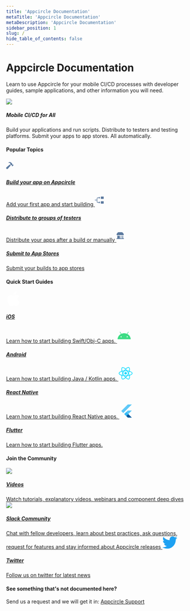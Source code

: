 ```yaml
---
title: 'Appcircle Documentation'
metaTitle: 'Appcircle Documentation'
metaDescription: 'Appcircle Documentation'
sidebar_position: 1
slug: /
hide_table_of_contents: false
---
```


# Appcircle Documentation

Learn to use Appcircle for your mobile CI/CD processes with developer guides, sample applications, and other information you will need.

<div class="intro-visual">

![](https://cdn.appcircle.io/docs/assets/intro-graphic-2.png)

<h5 class="intro-visual-header">
Mobile CI/CD for All
</h5>
<p>Build your applications and run scripts. Distribute to testers and testing platforms. Submit your apps to app stores. All automatically.</p>
</div>

#### Popular Topics

<div class="module-guides">
<a class="build" href="/build/adding-a-build-profile/">
<svg width="34" height="34" viewBox="0 0 34 34" fill="none" xmlns="http://www.w3.org/2000/svg">
<path fill-rule="evenodd" clip-rule="evenodd" d="M17.714 14.9302C18.0778 15.0902 18.4143 15.1256 18.6956 15.0632L18.6956 15.0634C19.1091 14.9722 19.5384 15.1294 19.8384 15.4271L20.4 15.9853L16.8 19.5577L16.2384 19.0014C15.9384 18.7037 15.78 18.2767 15.8719 17.8664C15.9337 17.5873 15.899 17.2533 15.7378 16.8924C15.5325 16.431 15.1537 16.0551 14.6887 15.8505C14.0653 15.576 13.5215 15.6691 13.2018 15.9844L13.1765 16.0133L10.7717 13.6269L10.8026 13.6009C11.713 12.6957 11.712 11.2296 10.7998 10.3262C9.88762 9.42292 8.41011 9.42385 7.49979 10.329L6.29977 9.12987C8.28819 7.1567 11.5114 7.1567 13.4998 9.12987L16.1644 11.7755C16.4643 12.0732 16.6228 12.5012 16.53 12.9114C16.4672 13.1905 16.5018 13.5254 16.6631 13.8873C16.8694 14.3497 17.2481 14.7255 17.714 14.9302ZM12.3939 16.9189L4.75123 25.7652L4.7513 25.7653C4.25536 26.3393 3.52035 26.7022 2.70003 26.7022C1.20846 26.7022 0 25.503 0 24.0229C0 23.2089 0.36562 22.4795 0.944073 21.9883L9.858 14.4035L12.3939 16.9189Z" fill="#5B799E"/>
</svg>

<h5>Build your app on Appcircle</h5>
<span>Add your first app and start building</span>
</a>
<a class="distribute" href="/distribute/create-or-select-a-distribution-profile">
<svg width="34" height="34" viewBox="0 0 34 34" fill="none" xmlns="http://www.w3.org/2000/svg">
<g clip-path="url(#clip0_2256_18227)">
<path d="M5.3193 13.0594V16.6039H0.357001C0.310048 16.6039 0.263555 16.6132 0.220187 16.6312C0.176818 16.6492 0.137425 16.6755 0.104263 16.7088C0.0711013 16.742 0.0448228 16.7815 0.0269319 16.8249C0.00904107 16.8683 -0.000110782 16.9148 1.01197e-06 16.9617V17.6647C1.01197e-06 17.8653 0.159801 18.0225 0.357001 18.0225H5.3193V21.567C5.31885 21.9399 5.39193 22.3091 5.53433 22.6536C5.67674 22.9982 5.88569 23.3112 6.14923 23.5749C6.41276 23.8386 6.72571 24.0478 7.07016 24.1904C7.41461 24.333 7.7838 24.4063 8.1566 24.406H11.764L11.0976 25.0724C11.0646 25.1057 11.0386 25.1451 11.0208 25.1884C11.0031 25.2318 10.9941 25.2782 10.9944 25.325C10.9946 25.3718 11.0041 25.4181 11.0222 25.4613C11.0404 25.5044 11.0669 25.5436 11.1002 25.5765L11.5966 26.0729C11.7385 26.2148 11.9621 26.2131 12.1023 26.0737L13.9774 24.1986C14.0433 24.1328 14.0956 24.0546 14.1312 23.9686C14.1669 23.8825 14.1853 23.7903 14.1853 23.6971C14.1853 23.604 14.1669 23.5118 14.1312 23.4257C14.0956 23.3397 14.0433 23.2615 13.9774 23.1956L12.1023 21.3197C12.035 21.253 11.944 21.2157 11.8493 21.2158C11.7545 21.216 11.6636 21.2536 11.5966 21.3205L11.1002 21.8178C11.0668 21.8506 11.0402 21.8896 11.022 21.9327C11.0038 21.9758 10.9943 22.0221 10.9941 22.0689C10.9939 22.1156 11.0029 22.162 11.0206 22.2053C11.0384 22.2486 11.0646 22.2879 11.0976 22.321L11.764 22.9874H8.1566C7.3712 22.9874 6.7371 22.3541 6.7371 21.5679V13.0594C6.73699 12.8729 6.77362 12.6882 6.84491 12.5159C6.9162 12.3436 7.02074 12.187 7.15256 12.0551C7.28439 11.9232 7.44091 11.8186 7.61319 11.7472C7.78546 11.6758 7.97012 11.639 8.1566 11.639H11.764L11.0976 12.3054C11.0646 12.3387 11.0386 12.3781 11.0208 12.4214C11.0031 12.4648 10.9941 12.5112 10.9944 12.558C10.9946 12.6048 11.0041 12.6511 11.0222 12.6943C11.0404 12.7374 11.0669 12.7766 11.1002 12.8095L11.5966 13.3059C11.7385 13.4478 11.9621 13.4461 12.1023 13.3059L13.9774 11.4316C14.0433 11.3658 14.0956 11.2876 14.1312 11.2016C14.1669 11.1155 14.1853 11.0233 14.1853 10.9301C14.1853 10.837 14.1669 10.7448 14.1312 10.6587C14.0956 10.5727 14.0433 10.4945 13.9774 10.4286L12.1023 8.5527C12.0351 8.4859 11.9442 8.4484 11.8494 8.4484C11.7547 8.4484 11.6638 8.4859 11.5966 8.5527L11.1002 9.04995C11.0667 9.08274 11.04 9.12186 11.0217 9.16503C11.0034 9.2082 10.9939 9.25456 10.9937 9.30144C10.9934 9.34832 11.0025 9.39478 11.0203 9.43813C11.0382 9.48149 11.0644 9.52087 11.0976 9.554L11.764 10.2204H8.15575C7.78308 10.2205 7.41408 10.294 7.06983 10.4368C6.72558 10.5795 6.41282 10.7887 6.14942 11.0523C5.88602 11.316 5.67714 11.6289 5.53471 11.9733C5.39227 12.3177 5.31908 12.6867 5.3193 13.0594V13.0594ZM24.1154 26.18V21.216C24.1155 21.1228 24.0972 21.0306 24.0616 20.9445C24.0261 20.8583 23.9739 20.7801 23.908 20.7142C23.8422 20.6483 23.764 20.596 23.6779 20.5603C23.5919 20.5246 23.4996 20.5062 23.4064 20.5062H17.0229C16.9298 20.5061 16.8375 20.5244 16.7514 20.56C16.6653 20.5955 16.587 20.6477 16.5211 20.7136C16.4552 20.7794 16.4029 20.8576 16.3672 20.9437C16.3316 21.0297 16.3132 21.122 16.3132 21.2151V26.18C16.3132 26.5718 16.6311 26.8897 17.0229 26.8897H23.4064C23.7974 26.8897 24.1154 26.5718 24.1154 26.18ZM24.1154 13.413V8.4473C24.1155 8.35413 24.0972 8.26186 24.0616 8.17575C24.0261 8.08965 23.9739 8.0114 23.908 7.94548C23.8422 7.87956 23.764 7.82727 23.6779 7.79159C23.5919 7.75591 23.4996 7.73755 23.4064 7.73755H17.0229C16.9297 7.73744 16.8374 7.75572 16.7512 7.79135C16.665 7.82698 16.5868 7.87925 16.5208 7.94518C16.4549 8.01111 16.4026 8.0894 16.367 8.17556C16.3314 8.26172 16.3131 8.35406 16.3132 8.4473V13.4121C16.3132 13.804 16.6311 14.1219 17.0229 14.1219H23.4064C23.7974 14.1219 24.1154 13.804 24.1154 13.4121V13.413Z" fill="#5B799E"/>
</g>
<defs>
<clipPath id="clip0_2256_18227">
<rect width="34" height="34" fill="white"/>
</clipPath>
</defs>
</svg>

<h5>Distribute to groups of testers</h5>
<span>Distribute your apps after a build or manually</span>
</a>

<a class="store-submit" href="/store-submit/apple-app-store">

<svg width="34" height="34" viewBox="0 0 34 34" fill="none" xmlns="http://www.w3.org/2000/svg">
<path fill-rule="evenodd" clip-rule="evenodd" d="M15.0854 15.0649C15.0537 15.012 14.9963 14.9798 14.9345 14.9803C14.8726 14.9815 14.8159 15.0153 14.7857 15.0691C14.2978 15.8547 13.438 16.3351 12.5101 16.3407C11.5821 16.3463 10.7166 15.8762 10.2191 15.0966C10.1875 15.045 10.1311 15.0135 10.0704 15.0135C10.0096 15.0135 9.95327 15.045 9.92163 15.0966C9.42382 15.876 8.55804 16.3457 7.63008 16.3397C6.70211 16.3336 5.84256 15.8528 5.355 15.067C5.3236 15.0144 5.26667 14.9821 5.20519 14.9821C5.14371 14.9821 5.08677 15.0144 5.05538 15.067C4.56356 15.8567 3.69606 16.3368 2.7625 16.3359C2.66527 16.3359 2.5681 16.331 2.47137 16.3211C0.76075 16.154 -0.223125 14.2781 0.48025 12.7173L2.8059 9.3684C3.55343 8.29197 4.78084 7.64999 6.09137 7.64999H14.0542C15.3668 7.64999 16.5958 8.29394 17.343 9.37311L19.6626 12.7237C20.3809 14.3141 19.3396 16.2006 17.5907 16.3338H17.3783C16.4447 16.3347 15.5772 15.8546 15.0854 15.0649ZM19.3673 26.35C19.9376 26.35 20.4 25.8898 20.4 25.3221C20.4 24.7578 19.9428 24.299 19.3758 24.2943H18.1836V17.5774C18.0291 17.6073 17.873 17.6285 17.7161 17.6408C17.5971 17.6535 17.4951 17.6535 17.3846 17.6535C16.9526 17.6544 16.5228 17.591 16.1096 17.4653V24.2943H9.26713V17.3764C7.92551 17.9537 6.37624 17.7739 5.20413 16.9048C4.37893 17.5166 3.35219 17.7961 2.329 17.6873L2.22488 17.6746V24.2943H1.03275C0.462378 24.2943 0 24.7545 0 25.3221C0 25.8898 0.462378 26.35 1.03275 26.35H19.3673ZM13.5065 20.847C13.6131 20.7857 13.734 20.7536 13.8571 20.754V20.7518C14.1748 20.7515 14.4531 20.9638 14.5353 21.2692C14.6175 21.5746 14.4831 21.8969 14.2077 22.0546L11.8703 23.3997C11.6529 23.5362 11.3779 23.5434 11.1536 23.4185C10.9293 23.2936 10.7916 23.0565 10.7948 22.8007C10.798 22.5449 10.9416 22.3114 11.169 22.1921L13.5065 20.847ZM14.4649 18.2393C14.372 18.0788 14.2187 17.9617 14.039 17.9137C13.8592 17.8657 13.6677 17.8908 13.5065 17.9834L11.1669 19.3264C10.9395 19.4457 10.7959 19.6792 10.7927 19.935C10.7895 20.1908 10.9271 20.4279 11.1514 20.5528C11.3757 20.6777 11.6507 20.6705 11.8681 20.534L14.2056 19.1889C14.5405 18.9979 14.6573 18.5735 14.467 18.2393H14.4649Z" fill="#5B799E"/>
</svg>

<h5>Submit to App Stores</h5>
<span>Submit your builds to app stores</span>
</a>
</div>

#### Quick Start Guides

<div class="quick-start-guides">
<a class="ios" href="/tutorials/quick-start/how-to-add-an-ios-app">
<svg width="40" height="40" viewBox="0 0 40 40" fill="none" xmlns="http://www.w3.org/2000/svg">
<path fill-rule="evenodd" clip-rule="evenodd" d="M28.3139 0C28.582 2.34155 27.5959 4.69366 26.1404 6.3864C24.6799 8.07589 22.29 9.3922 19.9468 9.21821C19.6303 6.91894 20.8116 4.52943 22.1627 3.02856C23.6708 1.33745 26.2134 0.0813037 28.3139 0ZM35.8725 13.6557C35.4222 13.9247 31.3471 16.3588 31.3979 21.2552C31.4535 27.1665 36.6897 29.223 36.9873 29.3399C36.9943 29.3426 36.9986 29.3443 37 29.3449C36.9972 29.3528 36.9919 29.369 36.984 29.393C36.8529 29.7932 36.0074 32.3741 34.1077 35.0346C32.368 37.472 30.5645 39.8965 27.7198 39.9461C26.3523 39.9711 25.4387 39.5925 24.4887 39.1987C23.4948 38.7867 22.461 38.3583 20.8261 38.3583C19.1127 38.3583 18.0309 38.8001 16.9888 39.2257C16.0859 39.5944 15.2129 39.9509 13.9849 39.9973C11.2403 40.0973 9.14836 37.3655 7.39416 34.9378C3.80599 29.971 1.06563 20.9015 4.74801 14.7818C6.57265 11.7411 9.84088 9.8158 13.3866 9.76539C14.9141 9.73959 16.3942 10.3026 17.6895 10.7953C18.6799 11.1721 19.5623 11.5077 20.2753 11.5077C20.9158 11.5077 21.7745 11.1833 22.7758 10.8049C24.3522 10.2093 26.2819 9.48009 28.2697 9.67351C29.6302 9.72717 33.4526 10.1987 35.9061 13.6354C35.8995 13.6396 35.8882 13.6463 35.8725 13.6557Z" fill="white"/>
</svg>
<h5>iOS</h5>
<span>Learn how to start building Swift/Obj-C apps.</span>
</a>
<a class="android" href="/tutorials/quick-start/how-to-add-an-android-app">

<svg width="40" height="40" viewBox="0 0 40 40" fill="none" xmlns="http://www.w3.org/2000/svg">
<path d="M28.2846 25.1543C27.9881 25.1544 27.6982 25.0665 27.4516 24.9018C27.2051 24.7371 27.0129 24.503 26.8994 24.2291C26.7858 23.9552 26.7561 23.6538 26.8139 23.363C26.8717 23.0721 27.0144 22.805 27.224 22.5953C27.4337 22.3856 27.7008 22.2427 27.9916 22.1848C28.2824 22.1269 28.5838 22.1566 28.8578 22.27C29.1317 22.3834 29.3659 22.5755 29.5307 22.822C29.6955 23.0685 29.7834 23.3584 29.7835 23.6549C29.783 24.0523 29.625 24.4334 29.344 24.7145C29.063 24.9955 28.682 25.1537 28.2846 25.1543V25.1543ZM11.7154 25.1543C11.4189 25.1544 11.129 25.0665 10.8825 24.9018C10.6359 24.7371 10.4437 24.503 10.3302 24.2291C10.2167 23.9552 10.1869 23.6538 10.2447 23.363C10.3025 23.0721 10.4452 22.805 10.6548 22.5953C10.8645 22.3856 11.1316 22.2427 11.4224 22.1848C11.7132 22.1269 12.0146 22.1566 12.2886 22.27C12.5625 22.3834 12.7967 22.5755 12.9615 22.822C13.1263 23.0685 13.2142 23.3584 13.2143 23.6549C13.2139 24.0523 13.0559 24.4334 12.7749 24.7145C12.4939 24.9956 12.1129 25.1538 11.7154 25.1543V25.1543ZM28.8222 16.1245L31.818 10.9357C31.859 10.8649 31.8856 10.7866 31.8963 10.7055C31.907 10.6243 31.9017 10.5418 31.8805 10.4627C31.8594 10.3836 31.8229 10.3095 31.7731 10.2445C31.7233 10.1795 31.6612 10.125 31.5903 10.084C31.5194 10.0431 31.4412 10.0164 31.36 10.0057C31.2789 9.99498 31.1964 10.0003 31.1173 10.0215C31.0382 10.0426 30.964 10.0791 30.8991 10.1289C30.8341 10.1787 30.7796 10.2408 30.7386 10.3117L27.7049 15.566C25.3851 14.5073 22.7797 13.9177 19.9997 13.9177C17.2197 13.9177 14.6146 14.5081 12.2948 15.566L9.26141 10.3117C9.2205 10.2408 9.16601 10.1787 9.10108 10.1289C9.03615 10.079 8.96204 10.0425 8.88297 10.0213C8.80391 10.0001 8.72145 9.99465 8.64029 10.0053C8.55914 10.016 8.48088 10.0426 8.40999 10.0835C8.3391 10.1244 8.27696 10.1789 8.22712 10.2438C8.17728 10.3087 8.14072 10.3828 8.11953 10.4619C8.09833 10.541 8.09292 10.6234 8.10359 10.7046C8.11426 10.7857 8.14082 10.864 8.18174 10.9349L11.1778 16.1245C6.0334 18.9226 2.5147 24.1306 2 30.2838H38C37.4847 24.1306 33.9663 18.9226 28.8222 16.1245" fill="#3DDC84"/>
</svg>
<h5>Android</h5>
<span>Learn how to start building Java / Kotlin apps.</span>
</a>
<a class="react-native" href="/tutorials/quick-start/how-to-add-a-react-native-app">
<svg width="40" height="40" viewBox="0 0 40 40" fill="none" xmlns="http://www.w3.org/2000/svg">
<path d="M19.9667 23.3201C21.815 23.3201 23.3133 21.8217 23.3133 19.9734C23.3133 18.1251 21.815 16.6267 19.9667 16.6267C18.1183 16.6267 16.62 18.1251 16.62 19.9734C16.62 21.8217 18.1183 23.3201 19.9667 23.3201Z" fill="#00D8FF"/>
<path d="M19.9667 27.64C15.2667 27.64 11.1601 27.0867 8.08673 26.0333C6.0934 25.3533 4.40007 24.4466 3.1934 23.4133C1.9134 22.32 1.2334 21.1266 1.2334 19.9733C1.2334 17.76 3.66007 15.5933 7.7334 14.18C11.0667 13.02 15.4134 12.3733 19.9601 12.3733C24.4267 12.3733 28.7134 13 32.0267 14.1466C33.9667 14.8133 35.6001 15.68 36.7601 16.64C38.0201 17.6933 38.6867 18.8466 38.6867 19.9733C38.6867 22.2733 35.9734 24.6 31.6001 26.0467C28.5067 27.0733 24.3734 27.64 19.9667 27.64ZM19.9667 13.9733C15.6534 13.9733 11.3867 14.6 8.26673 15.6866C4.52007 16.9933 2.84007 18.78 2.84007 19.9733C2.84007 21.2133 4.64673 23.1666 8.60673 24.52C11.5134 25.5133 15.4467 26.04 19.9667 26.04C24.2067 26.04 28.1601 25.5066 31.1001 24.5266C35.2134 23.16 37.0934 21.2066 37.0934 19.9733C37.0934 19.34 36.6134 18.5933 35.7401 17.8666C34.7334 17.0266 33.2667 16.26 31.5134 15.6533C28.3601 14.5733 24.2601 13.9733 19.9667 13.9733Z" fill="#00D8FF"/>
<path d="M12.3733 36.6533C11.6933 36.6533 11.0933 36.5066 10.5867 36.2133C8.67334 35.1066 8.00668 31.9199 8.81334 27.6866C9.47334 24.2133 11.0867 20.1333 13.36 16.1933C15.5933 12.3266 18.2733 8.92658 20.92 6.62658C22.4667 5.27992 24.0333 4.29325 25.4467 3.77325C26.9867 3.20658 28.32 3.20658 29.2933 3.76658C31.2867 4.91325 31.9467 8.43325 31.0134 12.9399C30.3534 16.1399 28.78 19.9999 26.58 23.8199C24.2333 27.8866 21.7 31.1666 19.2533 33.3066C17.6667 34.6933 16.0333 35.7066 14.54 36.2333C13.76 36.5133 13.0267 36.6533 12.3733 36.6533ZM14.0467 16.5933L14.74 16.9933C12.5867 20.7266 10.9933 24.7333 10.38 27.9866C9.64001 31.8866 10.3533 34.2333 11.38 34.8266C11.6333 34.9733 11.9667 35.0533 12.3733 35.0533C13.7 35.0533 15.7867 34.2133 18.2 32.1066C20.5133 30.0866 22.9333 26.9399 25.1933 23.0266C27.3133 19.3533 28.82 15.6599 29.4467 12.6266C30.32 8.37992 29.5667 5.77992 28.4933 5.15992C27.9467 4.84658 27.06 4.88658 25.9933 5.27992C24.76 5.73325 23.3667 6.61992 21.9667 7.83992C19.4533 10.0266 16.8867 13.2799 14.74 16.9999L14.0467 16.5933Z" fill="#00D8FF"/>
<path d="M27.56 36.6732C25.7467 36.6732 23.4467 35.5799 21.0467 33.5132C18.3667 31.2066 15.64 27.7732 13.36 23.8332C11.12 19.9666 9.52 15.9466 8.84667 12.4999C8.45333 10.4866 8.38 8.6399 8.63333 7.15323C8.91333 5.53323 9.57333 4.3799 10.5533 3.81323C12.54 2.6599 15.92 3.84657 19.36 6.90657C21.8 9.07323 24.36 12.3666 26.5667 16.1799C28.92 20.2466 30.5 24.0799 31.1267 27.2666C31.5334 29.3332 31.6 31.2532 31.3134 32.8132C31.0067 34.4732 30.3134 35.6532 29.3134 36.2332C28.8134 36.5266 28.22 36.6732 27.56 36.6732ZM14.7467 23.0332C16.9067 26.7666 19.5867 30.1466 22.0933 32.2999C25.1 34.8866 27.4867 35.4466 28.52 34.8466C29.5934 34.2266 30.38 31.6866 29.5667 27.5799C28.9667 24.5666 27.4534 20.8999 25.1867 16.9866C23.06 13.3132 20.6133 10.1599 18.3 8.10657C15.06 5.22657 12.4333 4.5799 11.36 5.1999C10.8133 5.51323 10.4067 6.30657 10.2133 7.42657C9.99333 8.7199 10.06 10.3732 10.42 12.1932C11.06 15.4666 12.5933 19.3132 14.7467 23.0332Z" fill="#00D8FF"/>
</svg>
<h5>React Native</h5>
<span>Learn how to start building React Native apps.</span>
</a>
<a class="flutter" href="/tutorials/quick-start/how-to-add-a-flutter-app">

<svg width="40" height="40" viewBox="0 0 40 40" fill="none" xmlns="http://www.w3.org/2000/svg">
<path d="M33.864 18.4939H22.8686L13.2483 28.1162L18.7446 33.613L33.864 18.4939Z" fill="#54C5F8"/>
<path d="M10.4988 25.3672L5 19.8685L22.8684 2H33.8639L10.4988 25.3672Z" fill="#54C5F8"/>
<path d="M18.7446 33.6129L22.8685 37.7368H33.864L24.2434 28.1162L18.7446 33.6129Z" fill="#01579B"/>
<path d="M18.7446 33.6129L26.8992 30.7903L24.2434 28.1162L18.7446 33.6129Z" fill="url(#paint0_linear_2256_18184)"/>
<path d="M18.7446 22.6177L13.2471 28.1152L18.7446 33.6128L24.2422 28.1152L18.7446 22.6177Z" fill="#29B6F6"/>
<path d="M33.8639 18.494L24.2433 28.1142L33.8639 37.737H22.8684L18.7445 33.613L13.2461 28.1142L22.8688 18.4936H33.8639V18.494ZM22.8684 2L5 19.8685L10.4988 25.3673L33.8639 2H22.8684Z" fill="url(#paint1_radial_2256_18184)"/>
<defs>
<linearGradient id="paint0_linear_2256_18184" x1="20.3485" y1="34.6752" x2="24.4435" y2="30.5802" gradientUnits="userSpaceOnUse">
<stop stop-color="#1A237E" stop-opacity="0.4"/>
<stop offset="1" stop-color="#1A237E" stop-opacity="0"/>
</linearGradient>
<radialGradient id="paint1_radial_2256_18184" cx="0" cy="0" r="1" gradientUnits="userSpaceOnUse" gradientTransform="translate(5.81235 4.43661) scale(43.7221)">
<stop stop-color="white" stop-opacity="0.1"/>
<stop offset="1" stop-color="white" stop-opacity="0"/>
</radialGradient>
</defs>
</svg>
<h5>Flutter</h5>
<span>Learn how to start building Flutter apps.</span>
</a>
</div>

#### Join the Community

<div class="community">
<a class="videos" href="https://www.youtube.com/c/Appcircle">
<img src="https://storage.googleapis.com/appcircle-prod-common/docs/assets/youtube-logo.png" />
<h5>Videos</h5>
<span>Watch tutorials, explanatory videos, webinars and component deep dives</span>
</a>
<a class="slack" href="https://slack.appcircle.io">

<img src="https://storage.googleapis.com/appcircle-prod-common/docs/assets/slack-logo.png" />

<h5>Slack Community</h5>
<span>Chat with fellow developers, learn about best practices, ask questions, request for features and stay informed about Appcircle releases</span>
</a>
<a class="twitter" href="https://twitter.com/appcircleio">
 <svg width="41" height="34" viewBox="0 0 41 34" fill="none" xmlns="http://www.w3.org/2000/svg" {...props}>
      <path d="M36.6933 8.54828C36.7181 8.90995 36.7181 9.27162 36.7181 9.63662C36.7181 20.7583 28.3197 33.5849 12.9629 33.5849V33.5783C8.42645 33.5849 3.98423 32.275 0.165283 29.805C0.82492 29.885 1.48786 29.9249 2.15246 29.9266C5.9119 29.9299 9.56387 28.6583 12.5215 26.3166C8.94887 26.2483 5.81601 23.9 4.72157 20.4716C5.97306 20.715 7.26258 20.6649 8.49093 20.3266C4.59593 19.5333 1.79371 16.0833 1.79371 12.0766C1.79371 12.0399 1.79371 12.0049 1.79371 11.9699C2.95428 12.6216 4.25371 12.9833 5.5829 13.0233C1.9144 10.5516 0.78359 5.63162 2.99891 1.78495C7.23778 7.04328 13.4919 10.2399 20.2057 10.5783C19.5328 7.65495 20.452 4.59162 22.621 2.53662C25.9837 -0.650051 31.2724 -0.486718 34.4333 2.90162C36.3031 2.52995 38.0952 1.83828 39.7352 0.858283C39.112 2.80662 37.8076 4.46162 36.0651 5.51328C37.72 5.31662 39.3368 4.86995 40.8594 4.18828C39.7385 5.88162 38.3267 7.35662 36.6933 8.54828Z" fill="#1ea1f2" />
</svg>

<h5>Twitter</h5>
<span>Follow us on twitter for latest news</span>
</a>
</div>

#### See something that's not documented here?

Send us a request and we will get it in: [Appcircle Support](https://appcircle.io/support/)
